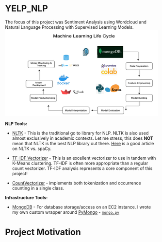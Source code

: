 # YELP_NLP

The focus of this project was Sentiment Analysis using Wordcloud and Natural Language Processing with Supervised Learning Models.
![](https://github.com/METIS-DATA-SCIENCE-PROJECTS/YELP_NLP/blob/main/Images/mllife.PNG)

**NLP Tools:**

- [NLTK](http://www.nltk.org/) - This is the traditional go to library for NLP. NLTK is also used almost exclusively in academic contexts. Let me stress, this does **NOT** mean that NLTK is the best NLP library out there. [Here](https://automatedinsights.com/blog/the-python-nlp-ccosystem-a-short-and-very-opinionated-guide) is a good article on NLTK vs. spaCy.

- [TF-IDF Vectorizer](http://scikit-learn.org/stable/modules/generated/sklearn.feature_extraction.text.TfidfVectorizer.html) - This is an excellent vectorizer to use in tandem with K-Means clustering. TF-IDF is often more appropriate than a regular count vectorizer. TF-IDF analysis represents a core component of this project!
- [CountVectorizer](https://scikit-learn.org/stable/modules/generated/sklearn.feature_extraction.text.CountVectorizer.html ) - implements both tokenization and occurrence counting in a single class.


**Infrastructure Tools:**

- [MongoDB](https://www.mongodb.com/) - For database storage/access on an EC2 instance. I wrote my own custom wrapper around [PyMongo](https://api.mongodb.com/python/current/) - [`mongo.py`](Phases/Phase_1/mongo.py)




# Project Motivation
